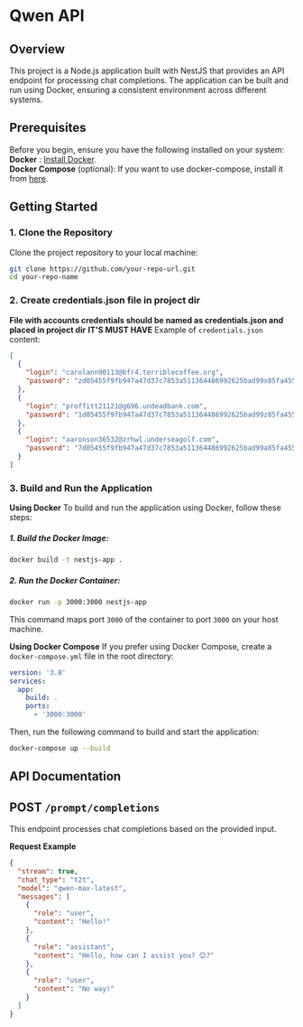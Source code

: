 # Qwen API

## Overview

This project is a Node.js application built with NestJS that provides an API endpoint for processing chat completions. The application can be built and run using Docker, ensuring a consistent environment across different systems.

## Prerequisites

Before you begin, ensure you have the following installed on your system:
**Docker** : [Install Docker](https://docs.docker.com/get-docker/?spm=5aebb161.2f484c1b.0.0.7a037b95QWLwnO).  
**Docker Compose** (optional): If you want to use docker-compose, install it from [here](https://docs.docker.com/compose/install/).

## Getting Started

### 1. Clone the Repository

Clone the project repository to your local machine:

```bash
git clone https://github.com/your-repo-url.git
cd your-repo-name
```

### 2. Create credentials.json file in project dir

**File with accounts credentials should be named as credentials.json and placed in project dir**
**IT'S MUST HAVE**
Example of `credentials.json` content:

```json
[
  {
    "login": "carolann90113@bfr4.terriblecoffee.org",
    "password": "zd05455f9fb947a47d37c7853a511364486992625bad99x85fa4554b2472f81e"
  },
  {
    "login": "proffitt21121@g696.undeadbank.com",
    "password": "1d05455f9fb947a47d37c7853a511364486992625bad99z85fa4554b2472f81e"
  },
  {
    "login": "aaronson36532@zrhwl.underseagolf.com",
    "password": "7d05455f9fb947a47d37c7853a511364486992625bad99a85fa4554b2472f81e"
  }
]
```

### 3. Build and Run the Application

**Using Docker**
To build and run the application using Docker, follow these steps:

##### 1. Build the Docker Image:

```bash
docker build -t nestjs-app .
```

##### 2. Run the Docker Container:

```bash
docker run -p 3000:3000 nestjs-app
```

This command maps port `3000` of the container to port `3000` on your host machine.

**Using Docker Compose**
If you prefer using Docker Compose, create a `docker-compose.yml` file in the root directory:

```yaml
version: '3.8'
services:
  app:
    build: .
    ports:
      - '3000:3000'
```

Then, run the following command to build and start the application:

```bash
docker-compose up --build
```

## API Documentation

## POST `/prompt/completions`

This endpoint processes chat completions based on the provided input.

**Request Example**

```json
{
  "stream": true,
  "chat_type": "t2t",
  "model": "qwen-max-latest",
  "messages": [
    {
      "role": "user",
      "content": "Hello!"
    },
    {
      "role": "assistant",
      "content": "Hello, how can I assist you? 😊?"
    },
    {
      "role": "user",
      "content": "No way!"
    }
  ]
}
```
